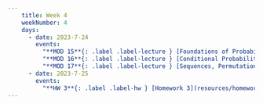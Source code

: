 ```yaml
---
    title: Week 4
    weekNumber: 4
    days:
      - date: 2023-7-24
        events:
          "**MOD 15**{: .label .label-lecture } [Foundations of Probability](resources/lectures/module_15_foundations_of_probability.pdf) [✏️](resources/lectures/module_15_foundations_of_probability_annotated.pdf) [📺](https://podcast.ucsd.edu/watch/s123/dsc40a_a00/7)":
          "**MOD 16**{: .label .label-lecture } [Conditional Probability, Sequences, and Permutations](resources/lectures/module_16_cond_prob_sequences_permutations.pdf) [✏️](resources/lectures/module_16_cond_prob_sequences_permutations_annotated.pdf)": 
          "**MOD 17**{: .label .label-lecture } [Sequences, Permutations, and Combinations](resources/lectures/module_17_sequences_permutations_combinations.pdf) [✏️](resources/lectures/module_17_sequences_permutations_combinations_annotated.pdf)": 
      - date: 2023-7-25
        events:
          "**HW 3**{: .label .label-hw } [Homework 3](resources/homeworks/homework_3.pdf)": 
---
```

